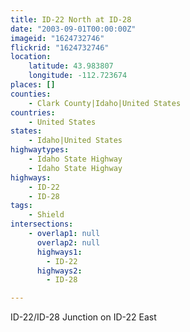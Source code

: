 ```yaml
---
title: ID-22 North at ID-28
date: "2003-09-01T00:00:00Z"
imageid: "1624732746"
flickrid: "1624732746"
location:
    latitude: 43.983807
    longitude: -112.723674
places: []
counties:
    - Clark County|Idaho|United States
countries:
    - United States
states:
    - Idaho|United States
highwaytypes:
    - Idaho State Highway
    - Idaho State Highway
highways:
    - ID-22
    - ID-28
tags:
    - Shield
intersections:
    - overlap1: null
      overlap2: null
      highways1:
        - ID-22
      highways2:
        - ID-28

---
```

ID-22/ID-28 Junction on ID-22 East